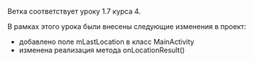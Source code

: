 Ветка соответствует уроку 1.7 курса 4.

В рамках этого урока были внесены следующие изменения в проект:
- добавлено поле mLastLocation в класс MainActivity
- изменена реализация метода onLocationResult()
